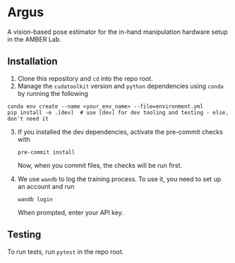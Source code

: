 # Argus
A vision-based pose estimator for the in-hand manipulation hardware setup in the AMBER Lab.

## Installation

1. Clone this repository and `cd` into the repo root.
2. Manage the `cudatoolkit` version and `python` dependencies using `conda` by running the following
```
conda env create --name <your_env_name> --file=environment.yml
pip install -e .[dev]  # use [dev] for dev tooling and testing - else, don't need it
```
3. If you installed the dev dependencies, activate the pre-commit checks with
    ```
    pre-commit install
    ```
    Now, when you commit files, the checks will be run first.

4. We use `wandb` to log the training process. To use it, you need to set up an account and run
    ```
    wandb login
    ```
    When prompted, enter your API key.

## Testing

To run tests, run `pytest` in the repo root.
